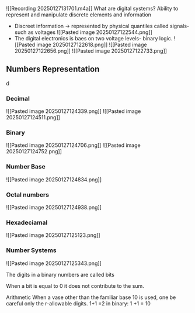 ![[Recording 20250127131701.m4a]]
What are digital systems?
Ability to represent and manipulate discrete elements and information
- Discreet information -> represented by physical quantiles called signals- such as voltages 
![[Pasted image 20250127122544.png]]
- The digital electronics is baes on two voltage levels- binary logic.
![[Pasted image 20250127122618.png]]
![[Pasted image 20250127122656.png]]
![[Pasted image 20250127122733.png]]
## Numbers Representation
d
### Decimal

![[Pasted image 20250127124339.png]]
![[Pasted image 20250127124511.png]]

### Binary
![[Pasted image 20250127124706.png]]
![[Pasted image 20250127124752.png]]

### Number Base
![[Pasted image 20250127124834.png]]

### Octal numbers
![[Pasted image 20250127124938.png]]
### Hexadeciamal
![[Pasted image 20250127125123.png]]

### Number Systems
![[Pasted image 20250127125343.png]]

The digits in a binary numbers are called bits

When a bit is equal to 0 it does not contribute to the sum.

Arithmetic
When a vase other than the familiar base 10 is used, one be careful only the r-allowable digits.
1+1 =2
in binary: 1 +1 = 10
